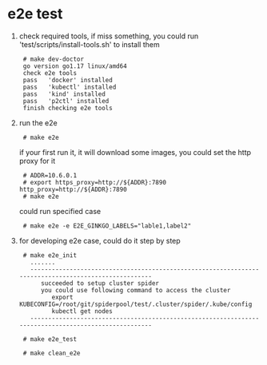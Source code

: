 # e2e test

1. check required tools, if miss something, you could run 'test/scripts/install-tools.sh' to install them

        # make dev-doctor
        go version go1.17 linux/amd64
        check e2e tools 
        pass   'docker' installed
        pass   'kubectl' installed
        pass   'kind' installed
        pass   'p2ctl' installed
        finish checking e2e tools

2. run the e2e

        # make e2e

    if your first run it, it will download some images, you could set the http proxy for it

        # ADDR=10.6.0.1
        # export https_proxy=http://${ADDR}:7890 http_proxy=http://${ADDR}:7890
        # make e2e

    could run specified case

        # make e2e -e E2E_GINKGO_LABELS="lable1,label2"

3. for developing e2e case, could do it step by step

        # make e2e_init
          .......
          -----------------------------------------------------------------------------------------------------
             succeeded to setup cluster spider
             you could use following command to access the cluster
                export KUBECONFIG=/root/git/spiderpool/test/.cluster/spider/.kube/config
                kubectl get nodes
          -----------------------------------------------------------------------------------------------------        

        # make e2e_test

        # make clean_e2e
